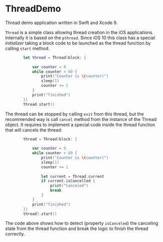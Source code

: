 # ThreadDemo

Thread demo application written in Swift and Xcode 9.

`Thread` is a simple class allowing thread creation in the iOS applications. Internally it is based on the `pthread`.
Since iOS 10 this class has a special *initializer* taking a block code to be launched as the thread function by calling `start` method.

```Swift
        let thread = Thread(block: {
        
            var counter = 0
            while counter < 60 {
                print("Counter is \(counter)")
                sleep(1)
                counter += 1
            }
            print("finished")
        })
        thread.start()
```
The thread can be stopped by calling `exit` from this thread, but the recommended way is call `cancel` method
from the instance of the Thread object.  It requires to implement a special code inside the thread function that will cancels the thread:
```Swift
        thread = Thread(block: {
        
            var counter = 0
            while counter < 60 {
                print("Counter is \(counter)")
                sleep(1)
                counter += 1
                
                let current = Thread.current
                if current.isCancelled {
                    print("Canceled")
                    break
                }
            }
            print("finished")
        })
        thread?.start()
```
The code above shows how to detect (property `isCanceled`) the canceling state from the thread function and break the logic to finish the thread correctly.


